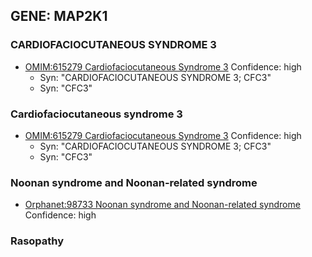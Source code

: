 
## GENE: MAP2K1

### CARDIOFACIOCUTANEOUS SYNDROME 3
 * [OMIM:615279 Cardiofaciocutaneous Syndrome 3](http://beta.monarchinitiative.org/disease/OMIM:615279) Confidence: high
    * Syn: "CARDIOFACIOCUTANEOUS SYNDROME 3; CFC3"
    * Syn: "CFC3"

### Cardiofaciocutaneous syndrome 3
 * [OMIM:615279 Cardiofaciocutaneous Syndrome 3](http://beta.monarchinitiative.org/disease/OMIM:615279) Confidence: high
    * Syn: "CARDIOFACIOCUTANEOUS SYNDROME 3; CFC3"
    * Syn: "CFC3"

### Noonan syndrome and Noonan-related syndrome
 * [Orphanet:98733 Noonan syndrome and Noonan-related syndrome](http://beta.monarchinitiative.org/disease/Orphanet:98733) Confidence: high

### Rasopathy
